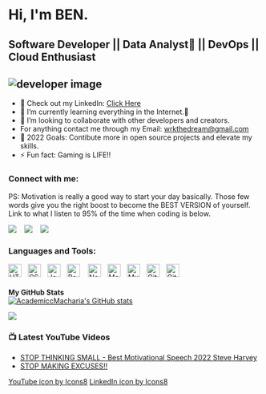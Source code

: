 # Hi, I'm BEN.
  ## Software Developer || Data Analyst👋 || DevOps || Cloud Enthusiast
![developer image](https://imgs.search.brave.com/bR72NFpZy1YUWws-jGYKql074_hYdOH08LE2tQGFaZo/rs:fit:632:225:1/g:ce/aHR0cHM6Ly90c2Uy/Lm1tLmJpbmcubmV0/L3RoP2lkPU9JUC5H/MEZFZzg2OHJTWURG/TUtTVzYxUmlRSGFG/aiZwaWQ9QXBp)
------------------------------------------------------------------------------------

- 🔭 Check out my LinkedIn: [Click Here](https://www.linkedin.com/in/ben-macharia-b66898227/)
- 🌱 I’m currently learning everything in the Internet.🤣
- 👯 I’m looking to collaborate with other developers and creators.
-  For anything contact me through my Email: wrkthedream@gmail.com
- 🥅 2022 Goals: Contibute more in open source projects and elevate my skills.
- ⚡ Fun fact: Gaming is LIFE!!

### Connect with me:

PS: Motivation is really a good way to start your day basically. Those few words give you the right boost to become the BEST VERSION of yourself. Link to what I listen to 95% of the time when coding is below.

[<img src="https://img.icons8.com/ios/50/000000/youtube-play--v2.png"/>](https://www.youtube.com/channel/UCM3WGXrQz5jPL_3bcho_t9Q)
&nbsp;&nbsp;
[<img src="https://img.icons8.com/fluency/48/000000/linkedin.png"/>](https://www.linkedin.com/in/ben-macharia-b66898227/)
&nbsp;&nbsp;
<img src="https://img.icons8.com/color/48/000000/instagram-new--v1.png"/>


### Languages and Tools:

<img align="left" alt="HTML5" width="26px" src="https://cdn.jsdelivr.net/gh/devicons/devicon/icons/html5/html5-original.svg" style="padding-right:10px;" />
<img align="left" alt="CSS3" width="26px" src="https://cdn.jsdelivr.net/gh/devicons/devicon/icons/css3/css3-original.svg" style="padding-right:10px;" />
<img align="left" alt="JavaScript" width="26px" src="https://cdn.jsdelivr.net/gh/devicons/devicon/icons/javascript/javascript-original.svg" style="padding-right:10px;" />
<img align="left" alt="React" width="26px" src="https://cdn.jsdelivr.net/gh/devicons/devicon/icons/react/react-original.svg" style="padding-right:13px;" />
<img align="left" alt="Node.js" width="26px" src="https://cdn.jsdelivr.net/gh/devicons/devicon/icons/nodejs/nodejs-original.svg" style="padding-right:10px;" />
<img align="left" alt="MongoDB" width="26px" src="https://cdn.jsdelivr.net/gh/devicons/devicon/icons/mongodb/mongodb-original.svg" style="padding-right:10px;" />
<img align="left" alt="MySQL" width="26px" src="https://cdn.jsdelivr.net/gh/devicons/devicon/icons/mysql/mysql-original.svg" style="padding-right:10px;" />
<img align="left" alt="Git" width="26px" src="https://cdn.jsdelivr.net/gh/devicons/devicon/icons/git/git-original.svg" style="padding-right:10px;" />
<img align="left" alt="GitHub" width="26px" src="https://user-images.githubusercontent.com/3369400/139447912-e0f43f33-6d9f-45f8-be46-2df5bbc91289.png" style="padding-right:10px;" />

<br>
<br />

<b>My GitHub Stats</b>
<br>
<a href="http://www.github.com/AcademiccMacharia"><img src="https://github-readme-stats.vercel.app/api?username=AcademiccMacharia&show_icons=true&hide=&count_private=true&title_color=gold&text_color=ffffff&icon_color=0891b2&bg_color=0f172a&hide_border=true&show_icons=true" alt="AcademiccMacharia's GitHub stats" /></a>

<a href="http://www.github.com/AcademiccMacharia"><img src="https://github-readme-streak-stats.herokuapp.com/?user=AcademiccMacharia&stroke=ffffff&background=0f172a&ring=0891b2&fire=0891b2&currStreakNum=ffffff&currStreakLabel=0891b2&sideNums=ffffff&sideLabels=ffffff&dates=ffffff&hide_border=true" /></a>

### 📺 Latest YouTube Videos

<!-- YOUTUBE:START -->
- [STOP THINKING SMALL - Best Motivational Speech 2022 Steve Harvey](https://www.youtube.com/watch?v=cW25GFJBOe8)
- [STOP MAKING EXCUSES!!](https://www.youtube.com/watch?v=oDxhIjdHQKM&t)
<!-- YOUTUBE:END -->
<a href="https://icons8.com/icon/ISBCNY3NwyMM/youtube">YouTube icon by Icons8</a>
<a href="https://icons8.com/icon/xuvGCOXi8Wyg/linkedin">LinkedIn icon by Icons8</a>
